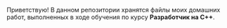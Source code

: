 Приветствую!
В данном репозитории хранятся файлы моих домашних работ, выполненных в ходе обучения по курсу **Разработчик на С++**. 